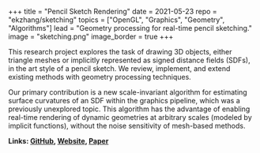 +++
title = "Pencil Sketch Rendering"
date = 2021-05-23
repo = "ekzhang/sketching"
topics = ["OpenGL", "Graphics", "Geometry", "Algorithms"]
lead = "Geometry processing for real-time pencil sketching."
image = "sketching.png"
image_border = true
+++

This research project explores the task of drawing 3D objects, either triangle
meshes or implicitly represented as signed distance fields (SDFs), in the art
style of a pencil sketch. We review, implement, and extend existing methods with
geometry processing techniques.

Our primary contribution is a new scale-invariant algorithm for estimating
surface curvatures of an SDF within the graphics pipeline, which was a
previously unexplored topic. This algorithm has the advantage of enabling
real-time rendering of dynamic geometries at arbitrary scales (modeled by
implicit functions), without the noise sensitivity of mesh-based methods.

**Links: [GitHub](https://github.com/ekzhang/sketching),
[Website](https://pencil-sketching.vercel.app/),
[Paper](https://pencil-sketching.vercel.app/Pencil-Sketching.pdf)**
